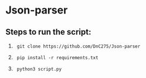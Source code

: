 # Json-parser
## Steps to run the script:
1. ``` 
    git clone https://github.com/DnC275/Json-parser
   ```
2. ```
    pip install -r requirements.txt
   ```
3. ```
    python3 script.py
   ```
